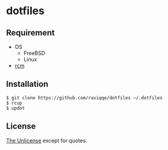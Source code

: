 # dotfiles

## Requirement

- OS
  - FreeBSD
  - Linux
- [rcm](https://github.com/thoughtbot/rcm)


## Installation

```
$ git clone https://github.com/raviqqe/dotfiles ~/.dotfiles
$ rcup
$ updot
```


## License

[The Unlicense](https://unlicense.org) except for quotes.
